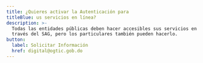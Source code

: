 ```yaml
---
title: ¿Quieres activar la Autenticación para
titleBlue: us servicios en línea?
description: >-
  Todas las entidades públicas deben hacer accesibles sus servicios en línea a
  través del SAG, pero los particulares también pueden hacerlo.
button:
  label: Solicitar Información
  href: digital@ogtic.gob.do
---
```


